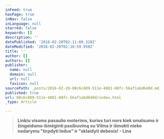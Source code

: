 ```yaml
---
inFeed: true
hasPage: true
inNav: false
inLanguage: null
starred: false
keywords: []
description: ''
datePublished: '2016-02-20T02:11:00.328Z'
dateModified: '2016-02-20T02:10:59.950Z'
title: ''
author: []
authors: []
publisher:
  name: null
  domain: null
  url: null
  favicon: null
sourcePath: _posts/2016-02-20-80c6c809-511e-4801-80fc-56af1abd640d.md
published: true
url: 80c6c809-511e-4801-80fc-56af1abd640d/index.html
_type: Article

---
```

> **Linkiu visoms pasaulio moterims, kurios turi nors kiek smalsumo ir žingeidumo išmėginti pasibuvimą su Vilma ir išmokti nieko nedarymu "tirpdyti ledus" ir "sklaidyti debesis! - Lina**